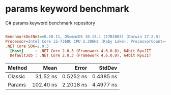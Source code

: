 # params keyword benchmark
C# params keyword benchmark repository


``` ini

BenchmarkDotNet=v0.10.11, OS=macOS 10.13.1 (17B1003) [Darwin 17.2.0]
Processor=Intel Core i5-7360U CPU 2.30GHz (Kaby Lake), ProcessorCount=4
.NET Core SDK=2.0.3
  [Host]     : .NET Core 2.0.3 (Framework 4.6.0.0), 64bit RyuJIT
  DefaultJob : .NET Core 2.0.3 (Framework 4.6.0.0), 64bit RyuJIT


```
|  Method |      Mean |     Error |    StdDev |
|-------- |----------:|----------:|----------:|
| Classic |  31.52 ns | 0.5252 ns | 0.4385 ns |
|  Params | 102.40 ns | 2.2018 ns | 4.4977 ns |

